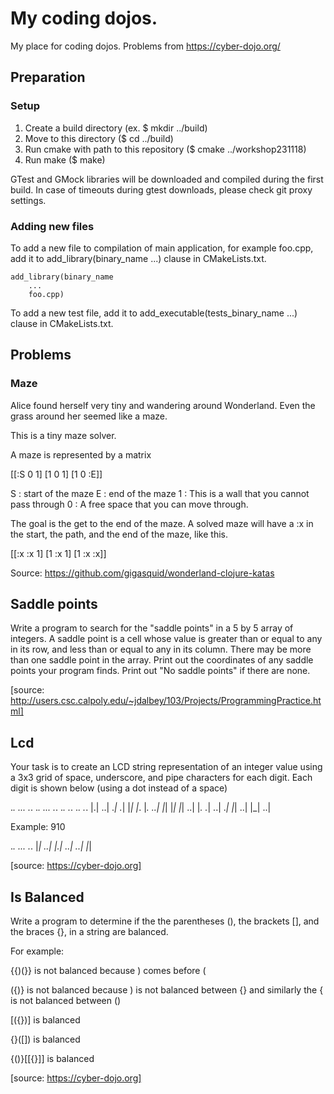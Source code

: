 # My coding dojos.

My place for coding dojos.
Problems from https://cyber-dojo.org/


## Preparation 


### Setup
1. Create a build directory (ex. $ mkdir ../build)
2. Move to this directory ($ cd ../build)
3. Run cmake with path to this repository ($ cmake ../workshop231118)
4. Run make ($ make)

GTest and GMock libraries will be downloaded and compiled during the first build.
In case of timeouts during gtest downloads, please check git proxy settings.

### Adding new files
To add a new file to compilation of main application,
for example foo.cpp, add it to add_library(binary_name ...) clause
in CMakeLists.txt.
```
add_library(binary_name
    ...
    foo.cpp)
```
To add a new test file, add it to add_executable(tests_binary_name ...) clause
in CMakeLists.txt.

## Problems

### Maze

Alice found herself very tiny and wandering around Wonderland.
Even the grass around her seemed like a maze.

This is a tiny maze solver.

A maze is represented by a matrix

[[:S 0 1]
 [1  0 1]
 [1  0 :E]]

S : start of the maze
E : end of the maze
1 : This is a wall that you cannot pass through
0 : A free space that you can move through.

The goal is the get to the end of the maze.
A solved maze will have a :x in the start, the path,
and the end of the maze, like this.

[[:x :x 1]
 [1  :x 1]
 [1  :x :x]]

Source: https://github.com/gigasquid/wonderland-clojure-katas



## Saddle points

Write a program to search for the "saddle points" in
a 5 by 5 array of integers. A saddle point is a cell
whose value is greater than or equal to any in its
row, and less than or equal to any in its column.
There may be more than one saddle point in the array.
Print out the coordinates of any saddle points your
program finds. Print out "No saddle points" if there
are none.

[source: http://users.csc.calpoly.edu/~jdalbey/103/Projects/ProgrammingPractice.html]


## Lcd

Your task is to create an LCD string representation of an
integer value using a 3x3 grid of space, underscore, and
pipe characters for each digit. Each digit is shown below
(using a dot instead of a space)

._.   ...   ._.   ._.   ...   ._.   ._.   ._.   ._.   ._.
|.|   ..|   ._|   ._|   |_|   |_.   |_.   ..|   |_|   |_|
|_|   ..|   |_.   ._|   ..|   ._|   |_|   ..|   |_|   ..|


Example: 910

._. ... ._.
|_| ..| |.|
..| ..| |_|

[source: https://cyber-dojo.org]

## Is Balanced

Write a program to determine if the the parentheses (),
the brackets [], and the braces {}, in a string are balanced.

For example:

{{)(}} is not balanced because ) comes before (

({)} is not balanced because ) is not balanced between {}
     and similarly the { is not balanced between ()

[({})] is balanced

{}([]) is balanced

{()}[[{}]] is balanced


[source: https://cyber-dojo.org]


